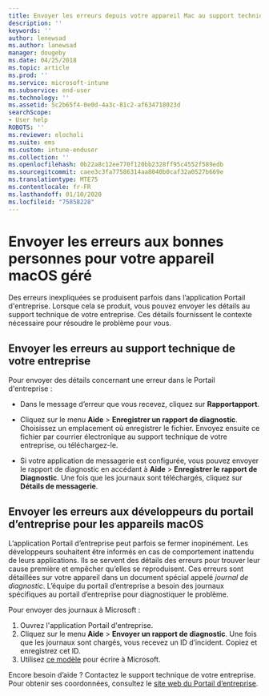 ```yaml
---
title: Envoyer les erreurs depuis votre appareil Mac au support technique de votre entreprise | Microsoft Docs
description: ''
keywords: ''
author: lenewsad
ms.author: lanewsad
manager: dougeby
ms.date: 04/25/2018
ms.topic: article
ms.prod: ''
ms.service: microsoft-intune
ms.subservice: end-user
ms.technology: ''
ms.assetid: 5c2b65f4-0e0d-4a3c-81c2-af634718023d
searchScope:
- User help
ROBOTS: ''
ms.reviewer: elocholi
ms.suite: ems
ms.custom: intune-enduser
ms.collection: ''
ms.openlocfilehash: 0b22a8c12ee770f120bb2328ff95c4552f589edb
ms.sourcegitcommit: caee3c3fa77586314aa8040b0caf32a0527b669e
ms.translationtype: MTE75
ms.contentlocale: fr-FR
ms.lasthandoff: 01/10/2020
ms.locfileid: "75858228"
---
```

# <a name="submit-errors-to-the-right-people-for-your-managed-macos-device"></a>Envoyer les erreurs aux bonnes personnes pour votre appareil macOS géré

Des erreurs inexpliquées se produisent parfois dans l’application Portail d'entreprise. Lorsque cela se produit, vous pouvez envoyer les détails au support technique de votre entreprise. Ces détails fournissent le contexte nécessaire pour résoudre le problème pour vous.

## <a name="send-errors-to-your-company-support"></a>Envoyer les erreurs au support technique de votre entreprise

Pour envoyer des détails concernant une erreur dans le Portail d'entreprise :

- Dans le message d’erreur que vous recevez, cliquez sur **Rapportapport**.

- Cliquez sur le menu **Aide** > **Enregistrer un rapport de diagnostic**. Choisissez un emplacement où enregistrer le fichier. Envoyez ensuite ce fichier par courrier électronique au support technique de votre entreprise, ou téléchargez-le.

- Si votre application de messagerie est configurée, vous pouvez envoyer le rapport de diagnostic en accédant à **Aide** > **Enregistrer le rapport de Diagnostic**. Une fois que les journaux sont téléchargés, cliquez sur **Détails de messagerie**.

## <a name="send-errors-to-the-company-portal-developers-for-macos-devices"></a>Envoyer les erreurs aux développeurs du portail d’entreprise pour les appareils macOS

L’application Portail d’entreprise peut parfois se fermer inopinément. Les développeurs souhaitent être informés en cas de comportement inattendu de leurs applications. Ils se servent des détails des erreurs pour trouver leur cause première et empêcher qu’elles se reproduisent. Ces erreurs sont détaillées sur votre appareil dans un document spécial appelé _journal de diagnostic_. L’équipe du portail d’entreprise a besoin des journaux spécifiques au portail d’entreprise pour diagnostiquer le problème.

Pour envoyer des journaux à Microsoft :

1. Ouvrez l'application Portail d'entreprise.
2. Cliquez sur le menu **Aide** > **Envoyer un rapport de diagnostic**.  Une fois que les journaux sont chargés, vous recevez un ID d’incident. Copiez et enregistrez cet ID.
3. Utilisez <a href="mailto:IntuneCPiOSfeedback@microsoft.com?subject=My Company Portal App Closed Unexpectedly&body=Paste your incident ID and describe the incident here.">ce modèle</a> pour écrire à Microsoft.

Encore besoin d’aide ? Contactez le support technique de votre entreprise. Pour obtenir ses coordonnées, consultez le [site web du Portail d’entreprise](https://go.microsoft.com/fwlink/?linkid=2010980).
